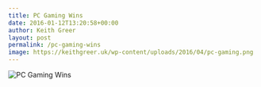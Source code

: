 ```yaml
---
title: PC Gaming Wins
date: 2016-01-12T13:20:58+00:00
author: Keith Greer
layout: post
permalink: /pc-gaming-wins
image: https://keithgreer.uk/wp-content/uploads/2016/04/pc-gaming.png
---
```

![PC Gaming Wins](https://keithgreer.uk/wp-content/uploads/2016/04/pc-gaming.png "PC Gaming Wins")



